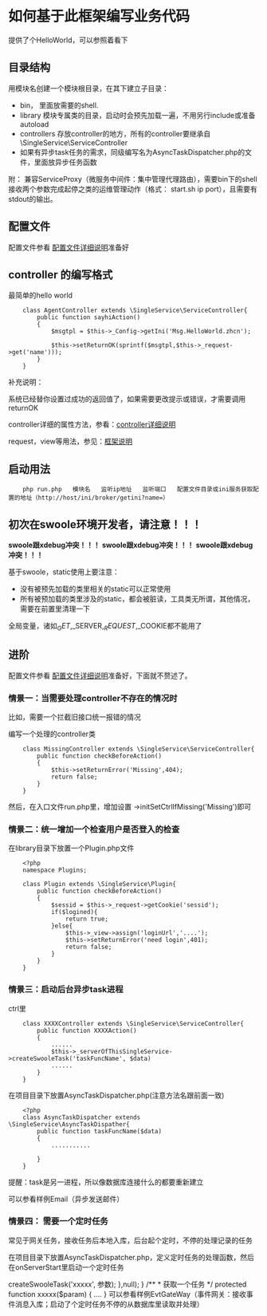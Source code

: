 # 如何基于此框架编写业务代码

提供了个HelloWorld，可以参照着看下

## 目录结构

用模块名创建一个模块根目录，在其下建立子目录：

* bin， 里面放需要的shell.
* library 模块专属类的目录，启动时会预先加载一遍，不用另行include或准备autoload
* controllers 存放controller的地方，所有的controller要继承自\SingleService\ServiceController
* 如果有异步task任务的需求，同级编写名为AsyncTaskDispatcher.php的文件，里面放异步任务函数

附： 兼容ServiceProxy（微服务中间件：集中管理代理路由），需要bin下的shell接收两个参数完成起停之类的运维管理动作（格式： start.sh ip port），且需要有stdout的输出。

## 配置文件

配置文件参看 [配置文件详细说明](docs/Config.md)准备好

## controller 的编写格式

最简单的hello world

        class AgentController extends \SingleService\ServiceController{
            public function sayhiAction()
            {
                $msgtpl = $this->_Config->getIni('Msg.HelloWorld.zhcn');

                $this->setReturnOK(sprintf($msgtpl,$this->_request->get('name')));
            }
        }

补充说明：

系统已经替你设置过成功的返回值了，如果需要更改提示或错误，才需要调用returnOK

controller详细的属性方法，参看：[controller详细说明](docs/Controller.md)

request，view等用法，参见：[框架说明](docs/Framework.md)

## 启动用法

        php run.php   模块名   监听ip地址   监听端口   配置文件目录或ini服务获取配置的地址（http://host/ini/broker/getini?name=）

## 初次在swoole环境开发者，请注意！！！

**swoole跟xdebug冲突！！！**
**swoole跟xdebug冲突！！！**
**swoole跟xdebug冲突！！！**

基于swoole，static使用上要注意：

- 没有被预先加载的类里相关的static可以正常使用
- 所有被预加载的类里涉及的static，都会被脏读，工具类无所谓，其他情况，需要在前置里清理一下

全局变量，诸如$_GET,$_SERVER,$_REQUEST,$_COOKIE都不能用了

## 进阶

配置文件参看 [配置文件详细说明](docs/Config.md)准备好，下面就不赘述了。

### 情景一：当需要处理controller不存在的情况时

比如，需要一个拦截旧接口统一报错的情况

编写一个处理的controller类

		class MissingController extends \SingleService\ServiceController{
		    public function checkBeforeAction()
		    {
				$this->setReturnError('Missing',404);
				return false;
		    }
		}

然后，在入口文件run.php里，增加设置 ->initSetCtrlIfMissing('Missing')即可

### 情景二：统一增加一个检查用户是否登入的检查

在library目录下放置一个Plugin.php文件

        <?php
        namespace Plugins;

        class Plugin extends \SingleService\Plugin{
            public function checkBeforeAction()
            {
                $sessid = $this->_request->getCookie('sessid');
                if($logined){
                    return true;
                }else{
                    $this->_view->assign('loginUrl','....');
                    $this->setReturnError('need login',401);
                    return false;
                }
            }
        }

### 情景三：启动后台异步task进程

ctrl里

        class XXXXController extends \SingleService\ServiceController{
            public function XXXXAction()
            {
                ......
                $this->_serverOfThisSingleService->createSwooleTask('taskFuncName', $data)
                ......
            }
        }

在项目目录下放置AsyncTaskDispatcher.php(注意方法名跟前面一致)

		<?php
		class AsyncTaskDispatcher extends \SingleService\AsyncTaskDispather{
		    public function taskFuncName($data)
		    {
		        ...........
		
		    }
		}

提醒：task是另一进程，所以像数据库连接什么的都要重新建立

可以参看样例Email（异步发送邮件）

### 情景四： 需要一个定时任务

常见于网关任务，接收任务后本地入库，后台起个定时，不停的处理记录的任务

在项目目录下放置AsyncTaskDispatcher.php，定义定时任务的处理函数，然后在onServerStart里启动一个定时任务

<?php

class AsyncTaskDispatcher extends \SingleService\AsyncTaskDispather{

    public function onServerStart($SingleServer)
    {
        swoole_timer_tick(间隔毫秒数,function ($timer_id, $tickCounter) use ($SingleServer){

             $SingleServer->createSwooleTask('xxxxx', 参数);

        },null);

    }
    /**
     * 获取一个任务
     */
    protected function xxxxx($param)
	{
		....
	}

可以参看样例EvtGateWay（事件网关：接收事件消息入库；启动了个定时任务不停的从数据库里读取并处理）